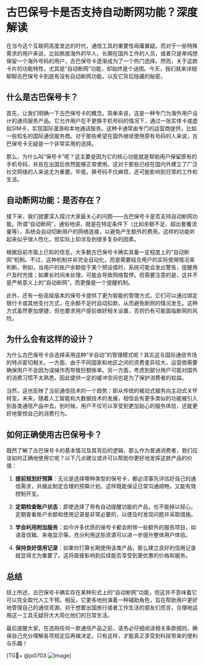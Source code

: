 # 古巴保号卡是否支持自动断网功能？深度解读

在当今这个互联网高度发达的时代，通信工具的重要性毋庸置疑。而对于一些特殊需求的用户来说，比如旅居海外的华人、长期在国外工作的人员，或者只是单纯想保留一个海外号码的用户，古巴保号卡逐渐成为了一个热门选择。然而，关于这款卡片的功能特性，尤其是“自动断网”功能，却始终是个谜团。今天，我们就来详细聊聊古巴保号卡到底有没有自动断网功能，以及它背后隐藏的秘密。

## 什么是古巴保号卡？

首先，让我们明确一下古巴保号卡的概念。简单来说，这是一种专门为海外用户设计的通讯服务产品。它允许用户在不更换手机号码的情况下，通过一张实体卡或虚拟SIM卡，实现国际漫游和本地通话服务。这种卡通常由专门的运营商提供，比如一些知名的国际通信服务商。对于那些希望在国外继续使用原有号码的人来说，古巴保号卡无疑是一个非常实用的选择。

那么，为什么叫“保号卡”呢？这主要是因为它的核心功能就是帮助用户保留原有的手机号码，并且在出国后依然能够正常使用。这对于那些已经在国内外建立了广泛社交网络的人来说尤为重要。毕竟，换号码不仅麻烦，还可能影响到日常的工作和生活。

## 自动断网功能：是否存在？

接下来，我们就要深入探讨大家最关心的问题——古巴保号卡是否支持自动断网功能。所谓“自动断网”，通俗地讲，就是在特定条件下（比如余额不足、超出套餐流量等），系统会自动切断用户的网络连接，以避免产生额外的费用。这样的功能听起来似乎很人性化，但实际上却涉及到很多复杂的因素。

根据目前市面上已知的信息，大多数古巴保号卡确实具备一定程度上的“自动断网”机制。不过，这种机制并非完全自动化，而是需要结合用户的实际使用情况来判断。例如，当用户的账户余额低于某个预设值时，系统可能会发出警告，提醒用户及时充值；如果长时间未处理，可能会导致网络暂停。但需要注意的是，这并不是严格意义上的“自动断网”，而更像是一个提醒机制。

此外，还有一些高级版本的保号卡提供了更为智能的管理方式。它们可以通过绑定银行卡或其他支付方式，在余额不足时自动扣款，从而避免断网的情况发生。这种方式虽然更加便捷，但也要求用户提前做好相关设置，否则仍有可能面临断网的风险。

## 为什么会有这样的设计？

为什么古巴保号卡会选择采用这种“半自动”的管理模式呢？其实这与国际通信市场的特点密切相关。一方面，由于不同国家和地区之间的资费差异较大，运营商需要确保用户不会因为误操作而导致巨额账单。另一方面，考虑到部分用户可能对国外的消费习惯不太熟悉，因此提供一定的缓冲空间也是为了保护消费者的权益。

当然，这也反映了当前通信技术的一个趋势：即从传统的被动式服务向主动式关怀转变。未来，随着人工智能和大数据技术的发展，相信会有更多类似的功能被引入到各类通信产品中去。到时候，用户不仅可以享受到更加贴心的服务体验，还能更好地掌控自己的消费行为。

## 如何正确使用古巴保号卡？

既然了解了古巴保号卡的基本情况及其背后的逻辑，那么作为普通消费者，我们应该如何正确地使用它呢？以下几点建议或许可以帮助你更好地发挥这款产品的价值：

1. **提前规划好预算**：无论是选择哪种类型的保号卡，都必须事先评估好自己的通信需求，并据此制定合理的预算计划。这样既能保证日常沟通顺畅，又能有效控制开支。

2. **定期检查账户状态**：即使选择了带有自动提醒功能的产品，也不能掉以轻心。定期查看账户余额和使用记录是非常必要的，以便及时发现问题并采取措施。

3. **学会利用附加服务**：如今许多优质的保号卡都会附带一些额外的服务项目，如语音信箱、来电显示等。充分利用这些资源可以进一步提升整体用户体验。

4. **保持良好信用记录**：如果你打算长期使用该类产品，那么建立良好的信用记录就显得尤为重要了。这将直接影响到后续能否享受到更优惠的价格和服务。

## 总结

综上所述，古巴保号卡确实存在某种形式上的“自动断网”功能，但这并不意味着它可以完全取代人工干预。相反，它更多地扮演着一种辅助角色，旨在帮助用户更好地管理自己的通信资源。对于想要出国旅行或者工作生活的朋友们而言，合理地运用这一工具无疑将大大简化他们的日常生活。

最后提醒大家，在选购任何一款通信产品之前，请务必仔细阅读相关条款细则，确保自己充分理解各项规定后再做决定。只有这样，才能真正享受到科技带来的便利与乐趣！

[TG💪+ @jx0703 ![Image](https://github.com/user-attachments/assets/dbca1d08-cadb-493c-b0ec-ad6f7a83f270)]